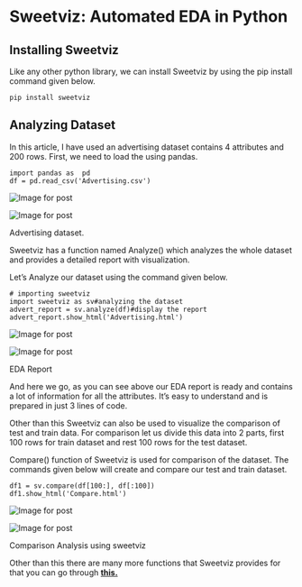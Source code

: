 # Sweetviz: Automated EDA in Python

## Installing Sweetviz

Like any other python library, we can install Sweetviz by using the pip install command given below.

```
pip install sweetviz
```

## Analyzing Dataset

In this article, I have used an advertising dataset contains 4 attributes and 200 rows. First, we need to load the using pandas.

```
import pandas as  pd
df = pd.read_csv('Advertising.csv')
```

![Image for post](https://miro.medium.com/max/46/1*G4VYBZmS3XzNj7YGuZ2A_Q.png?q=20)

![Image for post](https://miro.medium.com/max/434/1*G4VYBZmS3XzNj7YGuZ2A_Q.png)

Advertising dataset.

Sweetviz has a function named Analyze() which analyzes the whole dataset and provides a detailed report with visualization.

Let’s Analyze our dataset using the command given below.

```
# importing sweetviz
import sweetviz as sv#analyzing the dataset
advert_report = sv.analyze(df)#display the report
advert_report.show_html('Advertising.html')
```

![Image for post](https://miro.medium.com/max/60/1*PPuQVXX-dipnQC2FZqxuYw.png?q=20)

![Image for post](https://miro.medium.com/max/2040/1*PPuQVXX-dipnQC2FZqxuYw.png)

EDA Report

And here we go, as you can see above our EDA report is ready and contains a lot of information for all the attributes. It’s easy to understand and is prepared in just 3 lines of code.

Other than this Sweetviz can also be used to visualize the comparison of test and train data. For comparison let us divide this data into 2 parts, first 100 rows for train dataset and rest 100 rows for the test dataset.

Compare() function of Sweetviz is used for comparison of the dataset. The commands given below will create and compare our test and train dataset.

```
df1 = sv.compare(df[100:], df[:100])
df1.show_html('Compare.html')
```

![Image for post](https://miro.medium.com/max/60/1*VdJwVTwErQrz2AArc1vlTQ.png?q=20)

![Image for post](https://miro.medium.com/max/2085/1*VdJwVTwErQrz2AArc1vlTQ.png)

Comparison Analysis using sweetviz

Other than this there are many more functions that Sweetviz provides for that you can go through [**this.**](https://pypi.org/project/sweetviz/)
